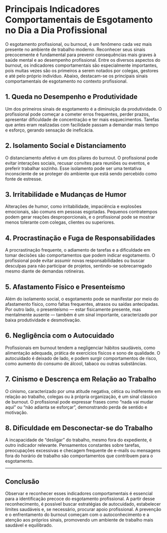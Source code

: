 
# Principais Indicadores Comportamentais de Esgotamento no Dia a Dia Profissional

O esgotamento profissional, ou burnout, é um fenômeno cada vez mais presente no ambiente de trabalho moderno. Reconhecer seus sinais precocemente é fundamental para prevenir consequências mais graves à saúde mental e ao desempenho profissional. Entre os diversos aspectos do burnout, os indicadores comportamentais são especialmente importantes, pois muitas vezes são os primeiros a serem notados por colegas, gestores e até pelo próprio indivíduo. Abaixo, destacam-se os principais sinais comportamentais de esgotamento no contexto profissional.

## 1. Queda no Desempenho e Produtividade

Um dos primeiros sinais de esgotamento é a diminuição da produtividade. O profissional pode começar a cometer erros frequentes, perder prazos, apresentar dificuldade de concentração e ter mais esquecimentos. Tarefas que antes eram realizadas com facilidade passam a demandar mais tempo e esforço, gerando sensação de ineficácia.

## 2. Isolamento Social e Distanciamento

O distanciamento afetivo é um dos pilares do burnout. O profissional pode evitar interações sociais, recusar convites para reuniões ou eventos, e preferir trabalhar sozinho. Esse isolamento pode ser uma tentativa inconsciente de se proteger do ambiente que está sendo percebido como fonte de estresse.

## 3. Irritabilidade e Mudanças de Humor

Alterações de humor, como irritabilidade, impaciência e explosões emocionais, são comuns em pessoas esgotadas. Pequenos contratempos podem gerar reações desproporcionais, e o profissional pode se mostrar menos tolerante com colegas, clientes ou superiores.

## 4. Procrastinação e Fuga de Responsabilidades

A procrastinação frequente, o adiamento de tarefas e a dificuldade em tomar decisões são comportamentos que podem indicar esgotamento. O profissional pode evitar assumir novas responsabilidades ou buscar desculpas para não participar de projetos, sentindo-se sobrecarregado mesmo diante de demandas rotineiras.

## 5. Afastamento Físico e Presenteísmo

Além do isolamento social, o esgotamento pode se manifestar por meio do afastamento físico, como faltas frequentes, atrasos ou saídas antecipadas. Por outro lado, o presenteísmo — estar fisicamente presente, mas mentalmente ausente — também é um sinal importante, caracterizado por baixa produtividade e desmotivação.

## 6. Negligência com o Autocuidado

Profissionais em burnout tendem a negligenciar hábitos saudáveis, como alimentação adequada, prática de exercícios físicos e sono de qualidade. O autocuidado é deixado de lado, e podem surgir comportamentos de risco, como aumento do consumo de álcool, tabaco ou outras substâncias.

## 7. Cinismo e Descrença em Relação ao Trabalho

O cinismo, caracterizado por uma atitude negativa, cética ou indiferente em relação ao trabalho, colegas ou à própria organização, é um sinal clássico de burnout. O profissional pode expressar frases como “nada vai mudar aqui” ou “não adianta se esforçar”, demonstrando perda de sentido e motivação.

## 8. Dificuldade em Desconectar-se do Trabalho

A incapacidade de “desligar” do trabalho, mesmo fora do expediente, é outro indicador relevante. Pensamentos constantes sobre tarefas, preocupações excessivas e checagem frequente de e-mails ou mensagens fora do horário de trabalho são comportamentos que contribuem para o esgotamento.

---

## Conclusão

Observar e reconhecer esses indicadores comportamentais é essencial para a identificação precoce do esgotamento profissional. A partir desse reconhecimento, é possível buscar estratégias de autocuidado, estabelecer limites saudáveis e, se necessário, procurar apoio profissional. A prevenção e o enfrentamento do burnout começam com o autoconhecimento e a atenção aos próprios sinais, promovendo um ambiente de trabalho mais saudável e equilibrado.
```
